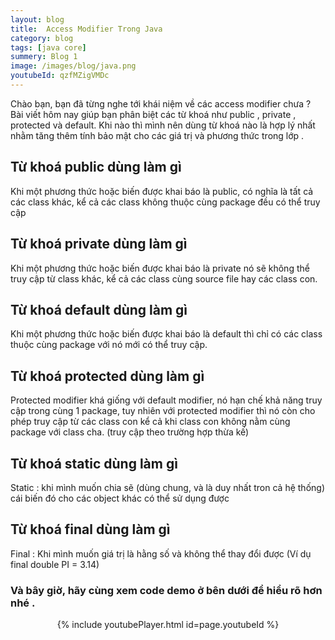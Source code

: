 ```yaml
---
layout: blog
title:  Access Modifier Trong Java
category: blog
tags: [java core]
summery: Blog 1
image: /images/blog/java.png
youtubeId: qzfMZigVMDc
---
```

Chào bạn, bạn đã từng nghe tới khái niệm về các access modifier  chưa ? Bài viết hôm nay giúp bạn phân biệt các từ khoá
như public , private , protected và default. Khi nào thì mình nên dùng từ khoá nào là hợp lý nhất nhằm tăng thêm tính bảo mật cho các giá trị và phương thức trong 
lớp .

## Từ khoá public dùng làm gì
Khi một phương thức hoặc biến được khai báo là public, có nghĩa là tất cả các class khác, kể cả các class không thuộc cùng package đều có thể truy cập
## Từ khoá private  dùng làm gì
Khi một phương thức hoặc biến được khai báo là private nó sẽ không thể truy cập từ class khác, kể cả các class cùng source file hay các class con.
## Từ khoá default  dùng làm gì
Khi một phương thức hoặc biến được khai báo là default thì chỉ có các class thuộc cùng package với nó mới có thể truy cập. 
## Từ khoá protected   dùng làm gì
Protected modifier khá giống với default modifier, nó hạn chế khả năng truy cập trong cùng 1 package, tuy nhiên với protected modifier thì nó còn cho phép truy cập từ các class con kể cả khi class con không nằm cùng package với class cha. (truy cập theo trường hợp thừa kế)
## Từ khoá static dùng làm gì
Static : khi mình muốn chia sẽ (dùng chung, và là duy nhất tron cả hệ thống) cái biến đó cho các object khác có thể sử dụng được
## Từ khoá final  dùng làm gì
Final : Khi mình muốn giá trị là hằng số và không thể thay đổi được (Ví dụ final double PI = 3.14)

### Và bây giờ, hãy cùng xem code demo ở bên dưới để hiểu rõ hơn nhé . 
<p align="center">
{% include youtubePlayer.html id=page.youtubeId %}
<p>